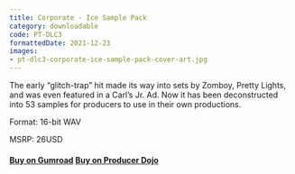 ```yaml
---
title: Corporate - Ice Sample Pack
category: downloadable
code: PT-DLC3
formattedDate: 2021-12-23
images:
- pt-dlc3-corporate-ice-sample-pack-cover-art.jpg
---
```


The early “glitch-trap” hit made its way into sets by Zomboy, Pretty Lights, and was even featured in a Carl’s Jr. Ad. Now it has been deconstructed into 53 samples for producers to use in their own productions.

Format: 16-bit WAV

MSRP: 26USD

#### [Buy on Gumroad](https://pedestriantactics.gumroad.com/l/PT-DLC3) [Buy on Producer Dojo](https://producerdj.com/product/corporate-ice-sample-pack/)